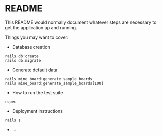# README

This README would normally document whatever steps are necessary to get the
application up and running.

Things you may want to cover:

* Database creation
```
rails db:create
rails db:migrate
```
* Generate default data
```
rails mine_board:generate_sample_boards
rails mine_board:generate_sample_boards[100]
```

* How to run the test suite
```
rspec
```

* Deployment instructions
```
rails s
```
* ...
